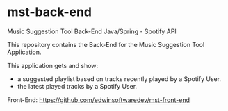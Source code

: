 # mst-back-end
Music Suggestion Tool Back-End Java/Spring - Spotify API

This repository contains the Back-End for the Music Suggestion Tool Application.

This application gets and show:

* a suggested playlist based on tracks recently played by a Spotify User.
* the latest played tracks by a Spotify User.

Front-End: https://github.com/edwinsoftwaredev/mst-front-end



